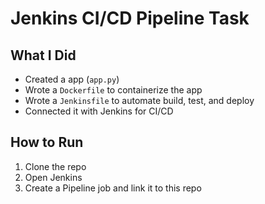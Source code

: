 # Jenkins CI/CD Pipeline Task

## What I Did
- Created a app (`app.py`)
- Wrote a `Dockerfile` to containerize the app
- Wrote a `Jenkinsfile` to automate build, test, and deploy
- Connected it with Jenkins for CI/CD

## How to Run
1. Clone the repo
2. Open Jenkins
3. Create a Pipeline job and link it to this repo
